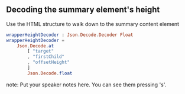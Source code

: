 ##  Decoding the summary element's height

Use the HTML structure to walk down to the summary content element

```elm
wrapperHeightDecoder : Json.Decode.Decoder Float
wrapperHeightDecoder =
    Json.Decode.at
        [ "target"
        , "firstChild"
        , "offsetHeight"
        ]
        Json.Decode.float
```

note:
    Put your speaker notes here.
    You can see them pressing 's'.
